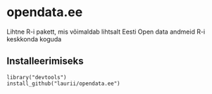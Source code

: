 # opendata.ee

Lihtne R-i pakett, mis võimaldab lihtsalt Eesti Open data andmeid R-i keskkonda koguda

## Installeerimiseks

```
library("devtools")
install_github("laurii/opendata.ee")
```




